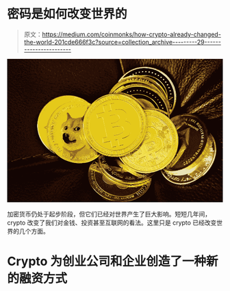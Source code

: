 # 密码是如何改变世界的

> 原文：<https://medium.com/coinmonks/how-crypto-already-changed-the-world-201cde666f3c?source=collection_archive---------29----------------------->

![](img/36838d3bebaeb03af239b5ce2b49cacd.png)

加密货币仍处于起步阶段，但它们已经对世界产生了巨大影响。短短几年间，crypto 改变了我们对金钱、投资甚至互联网的看法。这里只是 crypto 已经改变世界的几个方面。

# Crypto 为创业公司和企业创造了一种新的融资方式